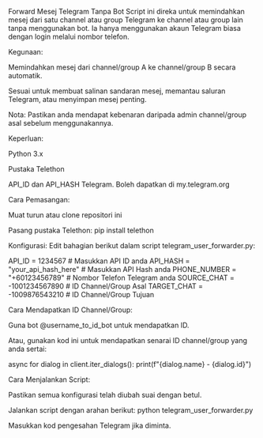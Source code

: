 Forward Mesej Telegram Tanpa Bot
Script ini direka untuk memindahkan mesej dari satu channel atau group Telegram ke channel atau group lain tanpa menggunakan bot. Ia hanya menggunakan akaun Telegram biasa dengan login melalui nombor telefon.

Kegunaan:

Memindahkan mesej dari channel/group A ke channel/group B secara automatik.

Sesuai untuk membuat salinan sandaran mesej, memantau saluran Telegram, atau menyimpan mesej penting.

Nota: Pastikan anda mendapat kebenaran daripada admin channel/group asal sebelum menggunakannya.

Keperluan:

Python 3.x

Pustaka Telethon

API_ID dan API_HASH Telegram. Boleh dapatkan di my.telegram.org

Cara Pemasangan:

Muat turun atau clone repositori ini

Pasang pustaka Telethon: pip install telethon

Konfigurasi: Edit bahagian berikut dalam script telegram_user_forwarder.py:

API_ID = 1234567 # Masukkan API ID anda API_HASH = "your_api_hash_here" # Masukkan API Hash anda PHONE_NUMBER = "+60123456789" # Nombor Telefon Telegram anda SOURCE_CHAT = -1001234567890 # ID Channel/Group Asal TARGET_CHAT = -1009876543210 # ID Channel/Group Tujuan

Cara Mendapatkan ID Channel/Group:

Guna bot @username_to_id_bot untuk mendapatkan ID.

Atau, gunakan kod ini untuk mendapatkan senarai ID channel/group yang anda sertai:

async for dialog in client.iter_dialogs(): print(f"{dialog.name} - {dialog.id}")

Cara Menjalankan Script:

Pastikan semua konfigurasi telah diubah suai dengan betul.

Jalankan script dengan arahan berikut: python telegram_user_forwarder.py

Masukkan kod pengesahan Telegram jika diminta.

